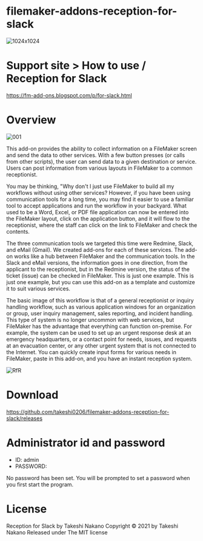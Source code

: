 # filemaker-addons-reception-for-slack

![1024x1024](https://user-images.githubusercontent.com/8992239/111493396-da1f9a80-8780-11eb-83a4-e0fdf65cde22.png)

# Support site > How to use / Reception for Slack
https://fm-add-ons.blogspot.com/p/for-slack.html

# Overview

![001](https://user-images.githubusercontent.com/8992239/111644426-2df2b800-8843-11eb-80f4-6739cd0d5bf8.png)

This add-on provides the ability to collect information on a FileMaker screen and send the data to other services. With a few button presses (or calls from other scripts), the user can send data to a given destination or service. Users can post information from various layouts in FileMaker to a common receptionist.

You may be thinking, "Why don't I just use FileMaker to build all my workflows without using other services? However, if you have been using communication tools for a long time, you may find it easier to use a familiar tool to accept applications and run the workflow in your backyard. What used to be a Word, Excel, or PDF file application can now be entered into the FileMaker layout, click on the application button, and it will flow to the receptionist, where the staff can click on the link to FileMaker and check the contents.

The three communication tools we targeted this time were Redmine, Slack, and eMail (Gmail). We created add-ons for each of these services. The add-on works like a hub between FileMaker and the communication tools. In the Slack and eMail versions, the information goes in one direction, from the applicant to the receptionist, but in the Redmine version, the status of the ticket (issue) can be checked in FileMaker. This is just one example. This is just one example, but you can use this add-on as a template and customize it to suit various services.

The basic image of this workflow is that of a general receptionist or inquiry handling workflow, such as various application windows for an organization or group, user inquiry management, sales reporting, and incident handling. This type of system is no longer uncommon with web services, but FileMaker has the advantage that everything can function on-premise. For example, the system can be used to set up an urgent response desk at an emergency headquarters, or a contact point for needs, issues, and requests at an evacuation center, or any other urgent system that is not connected to the Internet. You can quickly create input forms for various needs in FileMaker, paste in this add-on, and you have an instant reception system.

![RfR](https://user-images.githubusercontent.com/8992239/111647365-c2f6b080-8845-11eb-9617-bfa8451d18ea.gif)

# Download

https://github.com/takeshi0206/filemaker-addons-reception-for-slack/releases

# Administrator id and password

- ID: admin
- PASSWORD:

No password has been set. You will be prompted to set a password when you first start the program.

# License

Reception for Slack by Takeshi Nakano
Copyright © 2021 by Takeshi Nakano
Released under The MIT license